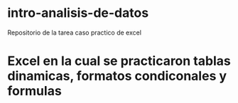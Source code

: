 # intro-analisis-de-datos
Repositorio de la tarea caso practico de excel
# Excel en la cual se practicaron tablas dinamicas, formatos condiconales y formulas
